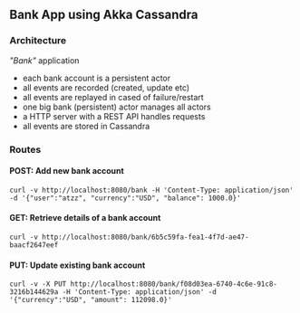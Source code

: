 ## Bank App using Akka Cassandra

### Architecture

_"Bank"_ application
- each bank account is a persistent actor
- all events are recorded (created, update etc)
- all events are replayed in cased of failure/restart
- one big bank (persistent) actor manages all actors
- a HTTP server with a REST API handles requests
- all events are stored in Cassandra

### Routes

#### POST: Add new bank account
```shell
curl -v http://localhost:8080/bank -H 'Content-Type: application/json' -d '{"user":"atzz", "currency":"USD", "balance": 1000.0}'
```

#### GET: Retrieve details of a bank account
```shell
curl -v http://localhost:8080/bank/6b5c59fa-fea1-4f7d-ae47-baacf2647eef
```

#### PUT: Update existing bank account
```shell
curl -v -X PUT http://localhost:8080/bank/f08d03ea-6740-4c6e-91c8-3216b144629a -H 'Content-Type: application/json' -d '{"currency":"USD", "amount": 112098.0}'
```